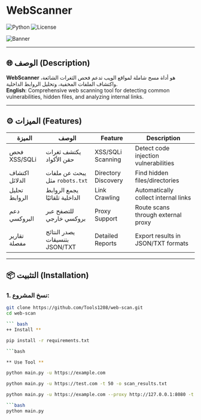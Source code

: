 # WebScanner
![Python](https://img.shields.io/badge/Python-3.8%2B-blue)
![License](https://img.shields.io/badge/License-MIT-green)

![Banner](https://via.placeholder.com/600x200?text=WebScanner)

---

## 🌐 الوصف (Description)
**WebScanner** هو أداة مسح شاملة لمواقع الويب تدعم فحص الثغرات الشائعة، واكتشاف الملفات المخفية، وتحليل الروابط الداخلية.  
**English**: Comprehensive web scanning tool for detecting common vulnerabilities, hidden files, and analyzing internal links.

---

## ⚙️ الميزات (Features)
| الميزة               | الوصف                                  | Feature                | Description                          |
|----------------------|---------------------------------------|------------------------|--------------------------------------|
| فحص XSS/SQLi         | يكتشف ثغرات حقن الأكواد               | XSS/SQLi Scanning      | Detect code injection vulnerabilities|
| اكتشاف الدلائل       | يبحث عن ملفات مثل `robots.txt`         | Directory Discovery    | Find hidden files/directories        |
| تحليل الروابط        | يجمع الروابط الداخلية تلقائيًا         | Link Crawling          | Automatically collect internal links |
| دعم البروكسي         | للتصفح عبر بروكسي خارجي               | Proxy Support          | Route scans through external proxy  |
| تقارير مفصلة         | يصدر النتائج بتنسيقات JSON/TXT         | Detailed Reports       | Export results in JSON/TXT formats   |

---

## 📦 التثبيت (Installation)

### 1. نسخ المشروع:
```bash
git clone https://github.com/Tools1208/web-scan.git
cd web-scan

``` bash 
++ Install ** 

pip install -r requirements.txt

```bash

** Use Tool **

python main.py -u https://example.com

python main.py -u https://test.com -t 50 -o scan_results.txt

python main.py -u https://example.com --proxy http://127.0.0.1:8080 -t 50 -o report.json

```bash 
python main.py
